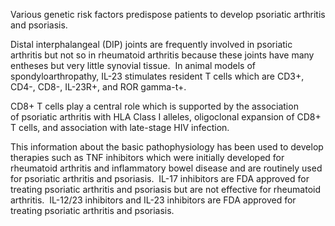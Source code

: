 Various genetic risk factors predispose patients to develop psoriatic arthritis and psoriasis.

Distal interphalangeal (DIP) joints are frequently involved in psoriatic arthritis but not so in rheumatoid arthritis because these joints have many entheses but very little synovial tissue.  In animal models of spondyloarthropathy, IL-23 stimulates resident T cells which are CD3+, CD4-, CD8-, IL-23R+, and ROR gamma-t+.

CD8+ T cells play a central role which is supported by the association of psoriatic arthritis with HLA Class I alleles, oligoclonal expansion of CD8+ T cells, and association with late-stage HIV infection.

This information about the basic pathophysiology has been used to develop therapies such as TNF inhibitors which were initially developed for rheumatoid arthritis and inflammatory bowel disease and are routinely used for psoriatic arthritis and psoriasis.  IL-17 inhibitors are FDA approved for treating psoriatic arthritis and psoriasis but are not effective for rheumatoid arthritis.  IL-12/23 inhibitors and IL-23 inhibitors are FDA approved for treating psoriatic arthritis and psoriasis.